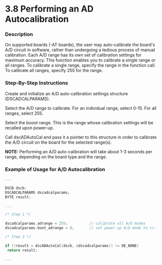 # 3.8 Performing an AD Autocalibration

### Description

On supported boards (-AT boards), the user may auto-calibrate the board's A/D circuit in software, rather than undergoing a tedious process of manual calibration. Each A/D range has its own set of calibration settings for maximum accuracy. This function enables you to calibrate a single range or all ranges. To calibrate a single range, specify the range in the function call. To calibrate all ranges, specify 255 for the range.

### Step-By-Step Instructions

Create and initialize an A/D auto-calibration settings structure (DSCADCALPARAMS).

Select the A/D range to calibrate. For an individual range, select 0-15. For all ranges, select 255.

Select the booot range. This is the range whose calibration settings will be recalled upon power-up.

Call dscADAutoCal and pass it a pointer to this structure in order to calibrate the A/D circuit on the board for the selected range(s).

**NOTE:** Performing an A/D auto-calibration will take about 1-3 seconds per range, depending on the board type and the range.

### Example of Usage for A/D Autocalibration

```c
... 

DSCB dscb; 
DSCADCALPARAMS dscadcalparams; 
BYTE result; 

... 

/* Step 1 */
 
dscadcalparams.adrange = 255;          // calibrate all A/D modes 
dscadcalparams.boot_adrange = 8;       // set power-up A/D mode to +/-10V 

/* Step 2 */
 
if ((result = dscADAutoCal(dscb, &dscadcalparams)) != DE_NONE) 
 return result; 

...
```
